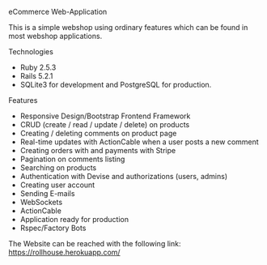 eCommerce Web-Application

  This is a simple webshop using ordinary features which can be found in most webshop applications.

Technologies

  - Ruby 2.5.3
  - Rails 5.2.1
  - SQLite3 for development and PostgreSQL for production.

Features

  - Responsive Design/Bootstrap Frontend Framework
  - CRUD (create / read / update / delete) on products
  - Creating / deleting comments on product page
  - Real-time updates with ActionCable when a user posts a new comment
  - Creating orders with and payments with Stripe
  - Pagination on comments listing
  - Searching on products
  - Authentication with Devise and authorizations (users, admins)
  - Creating user account
  - Sending E-mails
  - WebSockets
  - ActionCable
  - Application ready for production
  - Rspec/Factory Bots


The Website can be reached with the following link: https://rollhouse.herokuapp.com/
